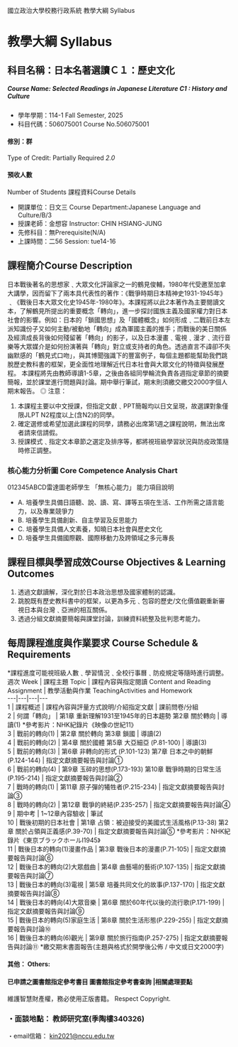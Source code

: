 國立政治大學校務行政系統 教學大綱 Syllabus
# 教學大綱 Syllabus
##  科目名稱：日本名著選讀Ｃ１：歷史文化
#####  Course Name: Selected Readings in Japanese Literature C1 : History and Culture
  * 學年學期：114-1 Fall Semester, 2025 
  * 科目代碼：506075001 Course No.506075001
#### 修別：群
Type of Credit: Partially Required 
_2.0_
#### 預收人數
Number of Students
課程資料Course Details
  * 開課單位：日文三 Course Department:Japanese Language and Culture/B/3 
  * 授課老師：金想容 Instructor: CHIN HSIANG-JUNG 
  * 先修科目：無Prerequisite(N/A)
  * 上課時間：二56 Session: tue14-16
##  課程簡介Course Description
日本戰後著名的思想家﹑大眾文化評論家之一的鶴見俊輔，1980年代受邀至加拿大講學，因而留下了兩本具代表性的著作：《戰爭時期日本精神史1931-1945年》﹑《戰後日本大眾文化史1945年-1980年》。本課程將以此2本著作為主要閱讀文本，了解鶴見所提出的重要概念「轉向」，進一步探討國族主義及國家權力對日本社會的影響。例如：日本的「鎖國思想」及「國體概念」如何形成﹑二戰前日本左派知識份子又如何主動/被動地「轉向」成為軍國主義的推手；而戰後的美日關係及經濟成長背後如何殘留著「轉向」的影子，以及日本漫畫﹑電視﹑漫才﹑流行音樂等大眾媒介是如何扮演著與「轉向」對立或支持者的角色。透過直言不諱卻不失幽默感的「鶴見式口吻」，與其博聞強識下的豐富例子，每個主題都能幫助我們跳脫歷史教科書的框架，更全面性地理解近代日本社會與大眾文化的特徵與發展歷程。
本課程將先由教師導讀1-5章，之後由各組同學輪流負責各週指定章節的摘要簡報，並於課堂進行問題與討論。期中舉行筆試，期末則須繳交繳交2000字個人期末報告。
◎ 注意：
1. 本課程主要以中文授課，但指定文獻﹑PPT簡報均以日文呈現，故選課對象僅限JLPT N2程度以上(含N2)的同學。
2. 確定選修或希望加選此課程的同學，請務必出席第1週之課程說明，無法出席者請來信請假。
3. 授課模式﹑指定文本章節之選定及排序等，都將視班級學習狀況與防疫政策隨時修正調整。
###  核心能力分析圖 Core Competence Analysis Chart
012345ABCD雷達圖老師學生
「無核心能力」 
能力項目說明
  * A. 培養學生具備日語聽、說、讀、寫、譯等五項在生活、工作所需之語言能力，以及專業競爭力
  * B. 培養學生具備創新、自主學習及反思能力
  * C. 培養學生具備人文素養，知曉日本社會與歷史文化
  * D. 培養學生具備國際觀、國際移動力及跨領域之多元專長
##  課程目標與學習成效Course Objectives & Learning Outcomes 
  1. 透過文獻讀解，深化對於日本政治思想及國家體制的認識。
  2. 跳脫既有歷史教科書中的框架，以更為多元﹑包容的歷史/文化價值觀重新審視日本與台灣﹑亞洲的相互關係。
  3. 透過分組文獻摘要簡報與課堂討論，訓練資料統整及批判思考能力。
##  每周課程進度與作業要求 Course Schedule & Requirements
*課程進度可能視班級人數﹑學習情況﹑全校行事曆﹑防疫規定等隨時進行調整。
週次 Week |  課程主題 Topic |  課程內容與指定閱讀 Content and Reading Assignment |  教學活動與作業 TeachingActivities and Homework  
---|---|---|---  
1 |  課程概述 |  課程內容與評量方式說明/介紹指定文獻 |  課前問卷/分組  
2 |  何謂「轉向」 |  第1章 重新理解1931至1945年的日本趨勢 第2章 關於轉向 |  導讀(1) *參考影片：NHK紀錄片《映像の世紀11》  
3 |  戰前的轉向(1) |  第2章 關於轉向 第3章 鎖國 |  導讀(2)  
4 |  戰前的轉向(2) |  第4章 關於國體 第5章 大亞細亞 (P.81-100) |  導讀(3)  
5 |  戰前的轉向(3) |  第6章 非轉向的形式 (P.101-123) 第7章 日本之中的朝鮮(P.124-144) |  指定文獻摘要報告與討論①  
6 |  戰前的轉向(4) |  第9章 玉碎的思想(P.173-193) 第10章 戰爭時期的日常生活(P.195-214) |  指定文獻摘要報告與討論②  
7 |  戰時的轉向(1) |  第11章 原子彈的犧牲者(P.215-234) |  指定文獻摘要報告與討論③  
8 |  戰時的轉向(2) |  第12章 戰爭的終結(P.235-257) |  指定文獻摘要報告與討論④  
9 |  期中考 |  1~12章內容驗收 |  筆試  
10 |  戰後初期的日本社會 |  第1章 占領：被迫接受的美國式生活風格(P.13-38) 第2章 關於占領與正義感(P.39-70) |  指定文獻摘要報告與討論⑤ *參考影片：NHK紀錄片《東京ブラックホールⅠ1945》  
11 |  戰後日本的轉向(1)漫畫作品 |  第3章 戰後日本的漫畫(P.71-105) |  指定文獻摘要報告與討論⑥  
12 |  戰後日本的轉向(2)大眾戲曲 |  第4章 曲藝場的藝術(P.107-135) |  指定文獻摘要報告與討論⑦  
13 |  戰後日本的轉向(3)電視 |  第5章 培養共同文化的故事(P.137-170) |  指定文獻摘要報告與討論⑧  
14 |  戰後日本的轉向(4)大眾音樂 |  第6章 關於60年代以後的流行歌(P.171-199) |  指定文獻摘要報告與討論⑨  
15 |  戰後日本的轉向(5)家庭生活 |  第8章 關於生活形態(P.229-255) |  指定文獻摘要報告與討論⑩  
16 |  戰後日本的轉向(6)觀光 |  第9章 關於旅行指南(P.257-275) |  指定文獻摘要報告與討論⑪ *繳交期末書面報告(主題與格式於開學後公佈 / 中文或日文2000字)  
####  其他： Others:
####  已申請之圖書館指定參考書目  圖書館指定參考書查詢 |相關處理要點
維護智慧財產權，務必使用正版書籍。 Respect Copyright.
### ・面談地點： 教師研究室(季陶樓340326)
・email信箱： kin2021@nccu.edu.tw